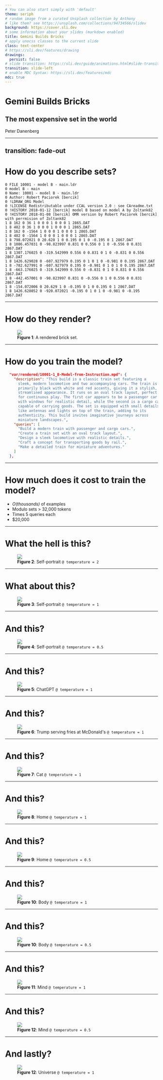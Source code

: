 ```yaml
---
# You can also start simply with 'default'
theme: seriph
# random image from a curated Unsplash collection by Anthony
# like them? see https://unsplash.com/collections/94734566/slidev
background: https://cover.sli.dev
# some information about your slides (markdown enabled)
title: Gemini Builds Bricks
# apply unocss classes to the current slide
class: text-center
# https://sli.dev/features/drawing
drawings:
  persist: false
# slide transition: https://sli.dev/guide/animations.html#slide-transitions
transition: slide-left
# enable MDC Syntax: https://sli.dev/features/mdc
mdc: true
---
```


# Gemini Builds Bricks

<v-clicks>

## The most expensive set in the world

Peter Danenberg

</v-clicks>

<div class="abs-br m-6 flex gap-2">
  <a href="https://github.com/google-gemini/workshops" target="_blank" alt="GitHub" title="Open in GitHub"
    class="text-xl slidev-icon-btn opacity-50 !border-none !hover:text-white">
    <carbon-logo-github />
  </a>
  <a href="https://www.linkedin.com/in/peterdanenberg/" target="_blank" alt="LinkedIn" title="Connect on LinkedIn"
    class="text-xl slidev-icon-btn opacity-50 !border-none !hover:text-white">
    <carbon-logo-linkedin />
  </a>
</div>

<!--
The last comment block of each slide will be treated as slide notes. It will be visible and editable in Presenter Mode along with the slide. [Read more in the docs](https://sli.dev/guide/syntax.html#notes)
-->

---
transition: fade-out
---

# How do you describe sets?

<v-clicks>

```
0 FILE 10001 - model B - main.ldr
0 model B - main
0 Name: 10001 - model B - main.ldr
0 Author: Robert Paciorek [bercik]
0 !LDRAW_ORG Model
0 !LICENSE Redistributable under CCAL version 2.0 : see CAreadme.txt
0 !HISTORY 2018-01-12 [bercik] model B based on model A by Zoltank82
0 !HISTORY 2018-01-08 [bercik] OMR version by Robert Paciorek [bercik] with perrmision of Zoltank82
1 8 162 0 36 1 0 0 0 1 0 0 0 1 2865.DAT
1 8 482 0 36 1 0 0 0 1 0 0 0 1 2865.DAT
1 8 162 0 -1564 1 0 0 0 1 0 0 0 1 2865.DAT
1 8 482 0 -1564 1 0 0 0 1 0 0 0 1 2865.DAT
1 8 798.072021 0 20.628 1 0 0.195 0 1 0 -0.195 0 1 2867.DAT
1 8 1086.457031 0 -98.823997 0.831 0 0.556 0 1 0 -0.556 0 0.831 2867.DAT
1 8 1307.176025 0 -319.542999 0.556 0 0.831 0 1 0 -0.831 0 0.556 2867.DAT
1 8 1426.629028 0 -607.927979 0.195 0 1 0 1 0 -0.981 0 0.195 2867.DAT
1 8 -782.627991 0 -607.927979 0.195 0 -0.981 0 1 0 1 0 0.195 2867.DAT
1 8 -663.176025 0 -319.542999 0.556 0 -0.831 0 1 0 0.831 0 0.556 2867.DAT
1 8 -442.457001 0 -98.823997 0.831 0 -0.556 0 1 0 0.556 0 0.831 2867.DAT
1 8 -154.072006 0 20.629 1 0 -0.195 0 1 0 0.195 0 1 2867.DAT
1 8 1426.628052 0 -920.072021 -0.195 0 1 0 1 0 -0.981 0 -0.195 2867.DAT
```

</v-clicks>

---

# How do they render?

<v-clicks>

<figure class="p-5">
<img src="/render.png" class="mx-auto p-5 max-h-[66vh] max-w-full object-contain" />
<figcaption class="mt-2 text-center text-sm text-gray-500"><strong>Figure 1</strong>: A rendered brick set.</figcaption>
</figure>

</v-clicks>

---

# How do you train the model?

<v-clicks>

```json {1|2-11|12-19}
  "var/rendered/10001-1_B-Model-from-Instruction.mpd": {
    "description": "This build is a classic train set featuring a
      sleek, modern locomotive and two accompanying cars. The train is
      primarily black with white and red accents, giving it a stylish,
      streamlined appearance. It runs on an oval track layout, perfect
      for continuous play. The first car appears to be a passenger car
      with windows for realistic detail, while the second is a cargo car
      capable of carrying goods. The set is equipped with small details
      like antennas and lights on top of the train, adding to its
      authenticity. This build invites imaginative journeys across
      miniature landscapes.",
    "queries": [
      "Build a modern train with passenger and cargo cars.",
      "Create a train set with an oval track layout.",
      "Design a sleek locomotive with realistic details.",
      "Craft a concept for transporting goods by rail.",
      "Make a detailed train for miniature adventures."
    ]
  },
```

</v-clicks>

---

# How much does it cost to train the model?

<v-clicks>

- _O(thousands)_ of examples
- Modulo sets > 32,000 tokens
- Times 5 queries each
- <span v-mark.circle.red="{ at: 5 }">$20,000</span>

</v-clicks>

---

# What the hell is this?

<figure class="p-5">
<v-clicks>
<img src="/portrait-temperature-2.png" class="mx-auto p-5 max-h-[66vh] max-w-full object-contain" />
<figcaption class="mt-2 text-center text-sm text-gray-500"><strong>Figure 2</strong>: Self-portrait <code>@ temperature = 2</code></figcaption>
</v-clicks>
</figure>

---

# What about this?

<figure class="p-5">
<v-clicks>
<img src="/portrait-temperature-1.png" class="mx-auto p-5 max-h-[66vh] max-w-full object-contain" />
<figcaption class="mt-2 text-center text-sm text-gray-500"><strong>Figure 3</strong>: Self-portrait <code>@ temperature = 1</code></figcaption>
</v-clicks>
</figure>

---

# And this?

<figure class="p-5">
<v-clicks>
<img src="/portrait-temperature-0.5.png" class="mx-auto p-5 max-h-[66vh] max-w-full object-contain" />
<figcaption class="mt-2 text-center text-sm text-gray-500"><strong>Figure 4</strong>: Self-portrait <code>@ temperature = 0.5</code></figcaption>
</v-clicks>
</figure>

---

# And this?

<figure class="p-5">
<v-clicks>
<img src="/chatgpt.png" class="mx-auto p-5 max-h-[66vh] max-w-full object-contain" />
<figcaption class="mt-2 text-center text-sm text-gray-500"><strong>Figure 5</strong>: ChatGPT <code>@ temperature = 1</code></figcaption>
</v-clicks>
</figure>

---

# And this?

<figure class="p-5">
<v-clicks>
<img src="/trump.png" class="mx-auto p-5 max-h-[66vh] max-w-full object-contain" />
<figcaption class="mt-2 text-center text-sm text-gray-500"><strong>Figure 6</strong>: Trump serving fries at McDonald's <code>@ temperature = 1</code></figcaption>
</v-clicks>
</figure>

---

# And this?

<figure class="p-5">
<v-clicks>
<img src="/cat.png" class="mx-auto p-5 max-h-[66vh] max-w-full object-contain" />
<figcaption class="mt-2 text-center text-sm text-gray-500"><strong>Figure 7</strong>: Cat <code>@ temperature = 1</code></figcaption>
</v-clicks>
</figure>

---

# And this?

<figure class="p-5">
<v-clicks>
<img src="/home-temperature-1.png" class="mx-auto p-5 max-h-[66vh] max-w-full object-contain" />
<figcaption class="mt-2 text-center text-sm text-gray-500"><strong>Figure 8</strong>: Home <code>@ temperature = 1</code></figcaption>
</v-clicks>
</figure>

---

# And this?

<figure class="p-5">
<v-clicks>
<img src="/home-temperature-0.5.png" class="mx-auto p-5 max-h-[66vh] max-w-full object-contain" />
<figcaption class="mt-2 text-center text-sm text-gray-500"><strong>Figure 9</strong>: Home <code>@ temperature = 0.5</code></figcaption>
</v-clicks>
</figure>

---

# And this?

<figure class="p-5">
<v-clicks>
<img src="/body-temperature-1.png" class="mx-auto p-5 max-h-[66vh] max-w-full object-contain" />
<figcaption class="mt-2 text-center text-sm text-gray-500"><strong>Figure 10</strong>: Body <code>@ temperature = 1</code></figcaption>
</v-clicks>
</figure>

---

# And this?

<figure class="p-5">
<v-clicks>
<img src="/body-temperature-0.5.png" class="mx-auto p-5 max-h-[66vh] max-w-full object-contain" />
<figcaption class="mt-2 text-center text-sm text-gray-500"><strong>Figure 10</strong>: Body <code>@ temperature = 0.5</code></figcaption>
</v-clicks>
</figure>

---

# And this?

<figure class="p-5">
<v-clicks>
<img src="/mind-temperature-1.png" class="mx-auto p-5 max-h-[66vh] max-w-full object-contain" />
<figcaption class="mt-2 text-center text-sm text-gray-500"><strong>Figure 11</strong>: Mind <code>@ temperature = 1</code></figcaption>
</v-clicks>
</figure>

---

# And this?

<figure class="p-5">
<v-clicks>
<img src="/mind-temperature-0.5.png" class="mx-auto p-5 max-h-[66vh] max-w-full object-contain" />
<figcaption class="mt-2 text-center text-sm text-gray-500"><strong>Figure 12</strong>: Mind <code>@ temperature = 0.5</code></figcaption>
</v-clicks>
</figure>

---

# And lastly?

<figure class="p-5">
<v-clicks>
<img src="/universe.png" class="mx-auto p-5 max-h-[66vh] max-w-full object-contain" />
<figcaption class="mt-2 text-center text-sm text-gray-500"><strong>Figure 12</strong>: Universe <code>@ temperature = 1</code></figcaption>
</v-clicks>
</figure>
